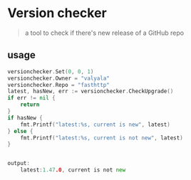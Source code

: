 # Version checker
> a tool to check if there's new release of a GitHub repo

## usage
```go
versionchecker.Set(0, 0, 1)
versionchecker.Owner = "valyala"
versionchecker.Repo = "fasthttp"
latest, hasNew, err := versionchecker.CheckUpgrade()
if err != nil {
    return
}
if hasNew {
    fmt.Printf("latest:%s, current is new", latest)
} else {
    fmt.Printf("latest:%s, current is not new", latest)
}


output:
    latest:1.47.0, current is not new
```
